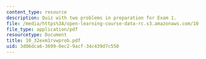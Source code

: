 ```yaml
---
content_type: resource
description: Quiz with two problems in preparation for Exam 1.
file: /media/https%3A/open-learning-course-data-rc.s3.amazonaws.com/10-32-separation-processes-spring-2005/3d86dca636990ec29acf34c439d7c550_10_32exm1rvwprob.pdf
file_type: application/pdf
resourcetype: Document
title: 10_32exm1rvwprob.pdf
uid: 3d86dca6-3699-0ec2-9acf-34c439d7c550
---
```

